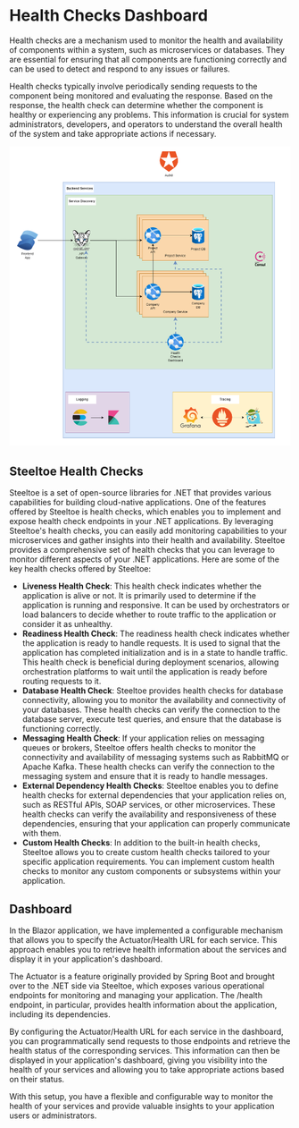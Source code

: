 # Health Checks Dashboard
Health checks are a mechanism used to monitor the health and availability of components within a system, such as microservices or databases. They are essential for ensuring that all components are functioning correctly and can be used to detect and respond to any issues or failures.

Health checks typically involve periodically sending requests to the component being monitored and evaluating the response. Based on the response, the health check can determine whether the component is healthy or experiencing any problems. This information is crucial for system administrators, developers, and operators to understand the overall health of the system and take appropriate actions if necessary.

![Overview](../img/nexus-hc.png)

## Steeltoe Health Checks
Steeltoe is a set of open-source libraries for .NET that provides various capabilities for building cloud-native applications. One of the features offered by Steeltoe is health checks, which enables you to implement and expose health check endpoints in your .NET applications.
By leveraging Steeltoe's health checks, you can easily add monitoring capabilities to your microservices and gather insights into their health and availability.
Steeltoe provides a comprehensive set of health checks that you can leverage to monitor different aspects of your .NET applications. Here are some of the key health checks offered by Steeltoe:

* **Liveness Health Check**: This health check indicates whether the application is alive or not. It is primarily used to determine if the application is running and responsive. It can be used by orchestrators or load balancers to decide whether to route traffic to the application or consider it as unhealthy.
* **Readiness Health Check**: The readiness health check indicates whether the application is ready to handle requests. It is used to signal that the application has completed initialization and is in a state to handle traffic. This health check is beneficial during deployment scenarios, allowing orchestration platforms to wait until the application is ready before routing requests to it.
* **Database Health Check**: Steeltoe provides health checks for database connectivity, allowing you to monitor the availability and connectivity of your databases. These health checks can verify the connection to the database server, execute test queries, and ensure that the database is functioning correctly.
* **Messaging Health Check**: If your application relies on messaging queues or brokers, Steeltoe offers health checks to monitor the connectivity and availability of messaging systems such as RabbitMQ or Apache Kafka. These health checks can verify the connection to the messaging system and ensure that it is ready to handle messages.
* **External Dependency Health Checks**: Steeltoe enables you to define health checks for external dependencies that your application relies on, such as RESTful APIs, SOAP services, or other microservices. These health checks can verify the availability and responsiveness of these dependencies, ensuring that your application can properly communicate with them.
* **Custom Health Checks**: In addition to the built-in health checks, Steeltoe allows you to create custom health checks tailored to your specific application requirements. You can implement custom health checks to monitor any custom components or subsystems within your application.


## Dashboard
In the Blazor application, we have implemented a configurable mechanism that allows you to specify the Actuator/Health URL for each service. This approach enables you to retrieve health information about the services and display it in your application's dashboard.

The Actuator is a feature originally provided by Spring Boot and brought over to the .NET side via Steeltoe, which exposes various operational endpoints for monitoring and managing your application. The /health endpoint, in particular, provides health information about the application, including its dependencies.

By configuring the Actuator/Health URL for each service in the dashboard, you can programmatically send requests to those endpoints and retrieve the health status of the corresponding services. This information can then be displayed in your application's dashboard, giving you visibility into the health of your services and allowing you to take appropriate actions based on their status.

With this setup, you have a flexible and configurable way to monitor the health of your services and provide valuable insights to your application users or administrators.

